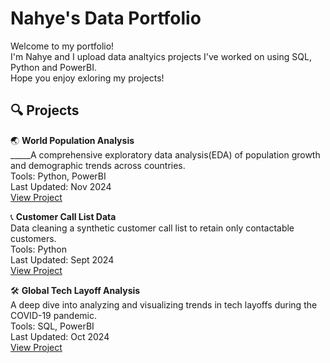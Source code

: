 # Nahye's Data Portfolio

Welcome to my portfolio! <br/>
I'm Nahye and I upload data analtyics projects I've worked on using SQL, Python and PowerBI. <br/>
Hope you enjoy exloring my projects!

## 🔍 Projects

🌏 **World Population Analysis** <br/>
_____A comprehensive exploratory data analysis(EDA) of population growth and demographic trends across countries. <br/>
Tools: Python, PowerBI <br/>
Last Updated: Nov 2024 <br/>
[View Project](https://github.com/NahyeMoon/DataAnalyticsPortfolio/blob/main/World%20Population/EDA.md)

📞 **Customer Call List Data** <br/>
Data cleaning a synthetic customer call list to retain only contactable customers. <br/>
Tools: Python <br/>
Last Updated: Sept 2024 <br/>
[View Project](https://github.com/NahyeMoon/DataAnalyticsPortfolio/blob/main/Customer%20Call%20List/Data%20Cleaning.md)

🛠️ **Global Tech Layoff Analysis** <br/>
A deep dive into analyzing and visualizing trends in tech layoffs during the COVID-19 pandemic. <br/>
Tools: SQL, PowerBI <br/>
Last Updated: Oct 2024 <br/>
[View Project](https://github.com/NahyeMoon/DataAnalyticsPortfolio/blob/main/Tech%20Layoffs/Global%20Tech%20Layoff%20EDA.md)

